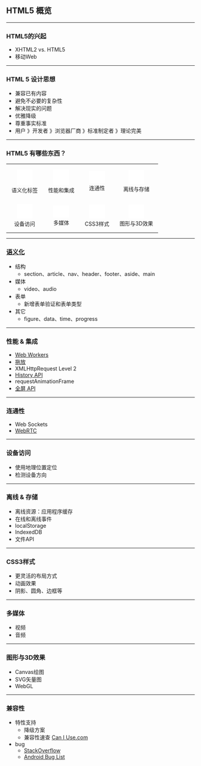 ## HTML5 概览

---

### HTML5的兴起

* XHTML2 vs. HTML5
* 移动Web

---

### HTML 5 设计思想

* 兼容已有内容
* 避免不必要的复杂性
* 解决现实的问题
* 优雅降级
* 尊重事实标准
* 用户 》开发者 》浏览器厂商 》标准制定者 》理论完美

---

### HTML5 有哪些东西？

<style>
.reveal table.html5 {
    margin: 0 auto;
}
.html5 img {
    width: 3em;
}
table.html5 td {
    text-align: center;
    padding: 1em;
}
</style>
<table class="html5">
    <tr>
        <td><img src="img/html5/semantics.svg?1"><br>语义化标签</td>
        <td><img src="img/html5/integration.svg?1"><br>性能和集成</td>
        <td><img src="img/html5/connectivity.svg?1"><br>连通性</td>
        <td><img src="img/html5/offline.svg?1"><br>离线与存储</td>
    </tr>
    <tr>
        <td><img src="img/html5/device.svg?1"><br>设备访问</td>
        <td><img src="img/html5/multimedia.svg?1"><br>多媒体</td>
        <td><img src="img/html5/css3.svg?1"><br>CSS3样式</td>
        <td><img src="img/html5/3d.svg?1"><br>图形与3D效果</td>
    </tr>
</table>

---

### [语义化](/demos/html5/semantics.html)

* 结构
    * section、article、nav、header、footer、aside、main
* 媒体
    * video、audio
* 表单
    * 新增表单验证和表单类型
* 其它
    * figure、data、time、progress

---

### 性能 & 集成

* [Web Workers](http://html5demos.com/worker)
* [拖放](http://html5demos.com/dnd-upload)
* XMLHttpRequest Level 2
* [History API](http://html5demos.com/history/second)
* requestAnimationFrame
* [全屏 API](http://davidwalsh.name/demo/fullscreen.php)

---

### 连通性

* Web Sockets
* [WebRTC](http://www.clicktorelease.com/code/optical-flow-webrtc/)

---

### 设备访问

* 使用地理位置定位
* 检测设备方向

---

### 离线 & 存储

* 离线资源：应用程序缓存
* 在线和离线事件
* localStorage
* IndexedDB
* 文件API

---

### CSS3样式

* 更灵活的布局方式
* 动画效果
* 阴影、圆角、边框等

---

### 多媒体

* 视频
* 音频

---

### 图形与3D效果

* Canvas绘图
* SVG矢量图
* WebGL

---
### 兼容性

* 特性支持
    * 降级方案
    * 兼容性速查 [Can I Use.com](http://caniuse.com/)
* bug
    * [StackOverflow](http://stackoverflow.com/)
    * [Android Bug List](https://code.google.com/p/android/issues/list)

